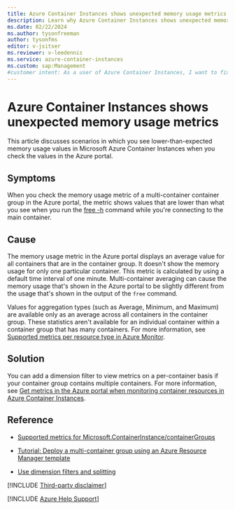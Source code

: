 ```yaml
---
title: Azure Container Instances shows unexpected memory usage metrics
description: Learn why Azure Container Instances shows unexpected memory usage metrics in the Azure portal compared to other memory usage reporting tools.
ms.date: 02/22/2024
ms.author: tysonfreeman
author: tysonfms
editor: v-jsitser
ms.reviewer: v-leedennis
ms.service: azure-container-instances
ms.custom: sap:Management
#customer intent: As a user of Azure Container Instances, I want to fix the display of memory usage metrics in the Azure portal so that it matches the memory usage values shown in the 'free' command for an individual container.
---
```

# Azure Container Instances shows unexpected memory usage metrics

This article discusses scenarios in which you see lower-than-expected memory usage values in Microsoft Azure Container Instances when you check the values in the Azure portal.

## Symptoms

When you check the memory usage metric of a multi-container container group in the Azure portal, the metric shows values that are lower than what you see when you run the [free -h](https://www.man7.org/linux/man-pages/man1/free.1.html) command while you're connecting to the main container.
  
## Cause

The memory usage metric in the Azure portal displays an average value for all containers that are in the container group. It doesn't show the memory usage for only one particular container. This metric is calculated by using a default time interval of one minute. Multi-container averaging can cause the memory usage that's shown in the Azure portal to be slightly different from the usage that's shown in the output of the `free` command.

Values for aggregation types (such as Average, Minimum, and Maximum) are available only as an average across all containers in the container group. These statistics aren't available for an individual container within a container group that has many containers. For more information, see [Supported metrics per resource type in Azure Monitor](/azure/azure-monitor/reference/supported-metrics/metrics-index#microsoftcontainerinstance).

## Solution

You can add a dimension filter to view metrics on a per-container basis if your container group contains multiple containers. For more information, see [Get metrics in the Azure portal when monitoring container resources in Azure Container Instances](/azure/container-instances/container-instances-monitor#get-metrics---azure-portal).

## Reference

- [Supported metrics for Microsoft.ContainerInstance/containerGroups](/azure/azure-monitor/reference/supported-metrics/microsoft-containerinstance-containergroups-metrics)

- [Tutorial: Deploy a multi-container group using an Azure Resource Manager template](/azure/container-instances/container-instances-multi-container-group)

- [Use dimension filters and splitting](/azure/azure-monitor/essentials/analyze-metrics#use-dimension-filters-and-splitting)

[!INCLUDE [Third-party disclaimer](../../../includes/third-party-disclaimer.md)]

[!INCLUDE [Azure Help Support](../../../includes/azure-help-support.md)]
